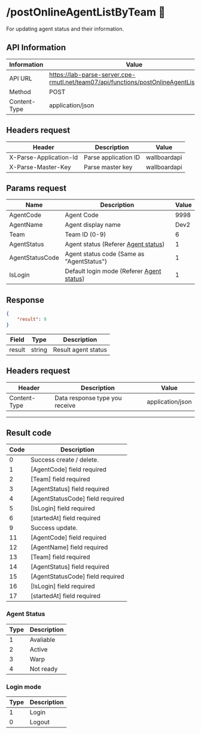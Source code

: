 # /postOnlineAgentListByTeam 👥
For updating agent status and their information.


## API Information
| Information  | Value                                                                                 |
|--------------|---------------------------------------------------------------------------------------|
| API URL      | https://lab-parse-server.cpe-rmutl.net/team07/api/functions/postOnlineAgentListByTeam |
| Method       | POST                                                                                  |
| Content-Type | application/json                                                                      |

## Headers request
| Header                 | Description          | Value        |
|------------------------|----------------------|--------------|
| X-Parse-Application-Id | Parse application ID | wallboardapi |
| X-Parse-Master-Key     | Parse master key     | wallboardapi |

## Params request
| Name            | Description                                              | Value |
|-----------------|----------------------------------------------------------|-------|
| AgentCode       | Agent Code                                               | 9998  |
| AgentName       | Agent display name                                       | Dev2  |
| Team            | Team ID (0-9)                                            | 6     |
| AgentStatus     | Agent status (Referer [Agent status](#agent-status))     | 1     |
| AgentStatusCode | Agent status code (Same as "AgentStatus")                | 1     |
| IsLogin         | Default login mode (Referer [Agent status](#login-mode)) | 1     |


## Response
```json
{
    "result": 9
}
```

| Field  | Type   | Description         |
|--------|--------|---------------------|
| result | string | Result agent status |

## Headers request
| Header       | Description                    | Value            |
|--------------|--------------------------------|------------------|
| Content-Type | Data response type you receive | application/json |

---

## Result code
| Code | Description                      |
|------|----------------------------------|
| 0    | Success create / delete.         |
| 1    | [AgentCode] field required       |
| 2    | [Team] field required            |
| 3    | [AgentStatus] field required     |
| 4    | [AgentStatusCode] field required |
| 5    | [IsLogin] field required         |
| 6    | [startedAt] field required       |
| 9    | Success update.                  |
| 11   | [AgentCode] field required       |
| 12   | [AgentName] field required       |
| 13   | [Team] field required            |
| 14   | [AgentStatus] field required     |
| 15   | [AgentStatusCode] field required |
| 16   | [IsLogin] field required         |
| 17   | [startedAt] field required       |

### Agent Status
| Type | Description |
|------|-------------|
| 1    | Avaliable   |
| 2    | Active      |
| 3    | Warp        |
| 4    | Not ready   |

### Login mode
| Type | Description |
|------|-------------|
| 1    | Login       |
| 0    | Logout      |